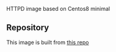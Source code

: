 HTTPD image based on Centos8 minimal

## Repository
This image is built from [this repo](https://github.com/krestomatio/container_builder/tree/master/httpd)

